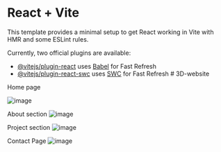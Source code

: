 # React + Vite

This template provides a minimal setup to get React working in Vite with HMR and some ESLint rules.

Currently, two official plugins are available:

- [@vitejs/plugin-react](https://github.com/vitejs/vite-plugin-react/blob/main/packages/plugin-react/README.md) uses [Babel](https://babeljs.io/) for Fast Refresh
- [@vitejs/plugin-react-swc](https://github.com/vitejs/vite-plugin-react-swc) uses [SWC](https://swc.rs/) for Fast Refresh
#   3 D - w e b s i t e 




 Home page

 ![image](https://github.com/user-attachments/assets/7c1cb91d-6d54-4872-8587-736203e3d957)


About section
![image](https://github.com/user-attachments/assets/f3e1acba-bd84-4477-8e8b-4942d4950361)


Project section
![image](https://github.com/user-attachments/assets/7af17fb2-03ac-4841-8241-79230d25453f)


Contact Page
![image](https://github.com/user-attachments/assets/f155511c-8453-4c70-8cb4-6114f402f4d6)
